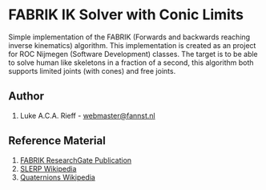 # FABRIK IK Solver with Conic Limits

Simple implementation of the FABRIK (Forwards and backwards reaching inverse kinematics) algorithm. This implementation is created as an project for ROC Nijmegen (Software Development) classes. The target is to be able to solve human like skeletons in a fraction of a second, this algorithm both supports limited joints (with cones) and free joints.

## Author
1. Luke A.C.A. Rieff - webmaster@fannst.nl

## Reference Material
1. [FABRIK ResearchGate Publication](https://www.researchgate.net/publication/220632147_FABRIK_A_fast_iterative_solver_for_the_Inverse_Kinematics_problem)
1. [SLERP Wikipedia](https://en.wikipedia.org/wiki/Slerp)
1. [Quaternions Wikipedia](https://en.wikipedia.org/wiki/Quaternion)
